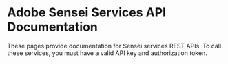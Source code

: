 # Adobe Sensei Services API Documentation

These pages provide documentation for Sensei services REST APIs.  To call these services, you must have a valid API key and authorization token.

